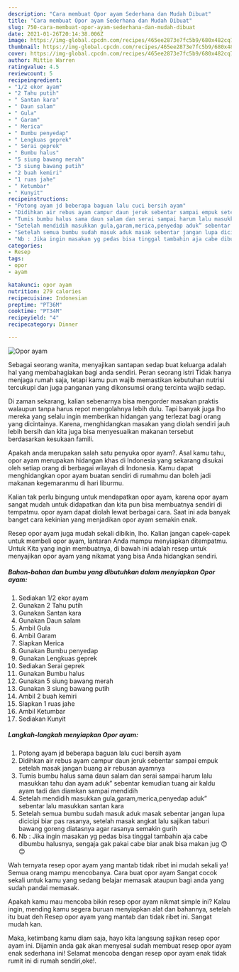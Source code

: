 ```yaml
---
description: "Cara membuat Opor ayam Sederhana dan Mudah Dibuat"
title: "Cara membuat Opor ayam Sederhana dan Mudah Dibuat"
slug: 750-cara-membuat-opor-ayam-sederhana-dan-mudah-dibuat
date: 2021-01-26T20:14:38.006Z
image: https://img-global.cpcdn.com/recipes/465ee2873e7fc5b9/680x482cq70/opor-ayam-foto-resep-utama.jpg
thumbnail: https://img-global.cpcdn.com/recipes/465ee2873e7fc5b9/680x482cq70/opor-ayam-foto-resep-utama.jpg
cover: https://img-global.cpcdn.com/recipes/465ee2873e7fc5b9/680x482cq70/opor-ayam-foto-resep-utama.jpg
author: Mittie Warren
ratingvalue: 4.5
reviewcount: 5
recipeingredient:
- "1/2 ekor ayam"
- "2 Tahu putih"
- " Santan kara"
- " Daun salam"
- " Gula"
- " Garam"
- " Merica"
- " Bumbu penyedap"
- " Lengkuas geprek"
- " Serai geprek"
- " Bumbu halus"
- "5 siung bawang merah"
- "3 siung bawang putih"
- "2 buah kemiri"
- "1 ruas jahe"
- " Ketumbar"
- " Kunyit"
recipeinstructions:
- "Potong ayam jd beberapa baguan lalu cuci bersih ayam"
- "Didihkan air rebus ayam campur daun jeruk sebentar sampai empuk setelah masak jangan buang air rebusan ayamnya"
- "Tumis bumbu halus sama daun salam dan serai sampai harum lalu masukkan tahu dan ayam aduk” sebentar kemudian tuang air kaldu ayam tadi dan diamkan sampai mendidih"
- "Setelah mendidih masukkan gula,garam,merica,penyedap aduk” sebentar lalu masukkan santan kara"
- "Setelah semua bumbu sudah masuk aduk masak sebentar jangan lupa dicicipi biar pas rasanya, setelah masak angkat lalu sajikan taburi bawang goreng diatasnya agar rasanya semakin gurih"
- "Nb : Jika ingin masakan yg pedas bisa tinggal tambahin aja cabe dibumbu halusnya, sengaja gak pakai cabe biar anak bisa makan jug 😊😊"
categories:
- Resep
tags:
- opor
- ayam

katakunci: opor ayam 
nutrition: 279 calories
recipecuisine: Indonesian
preptime: "PT36M"
cooktime: "PT34M"
recipeyield: "4"
recipecategory: Dinner

---
```



![Opor ayam](https://img-global.cpcdn.com/recipes/465ee2873e7fc5b9/680x482cq70/opor-ayam-foto-resep-utama.jpg)

Sebagai seorang wanita, menyajikan santapan sedap buat keluarga adalah hal yang membahagiakan bagi anda sendiri. Peran seorang istri Tidak hanya menjaga rumah saja, tetapi kamu pun wajib memastikan kebutuhan nutrisi tercukupi dan juga panganan yang dikonsumsi orang tercinta wajib sedap.

Di zaman  sekarang, kalian sebenarnya bisa mengorder masakan praktis walaupun tanpa harus repot mengolahnya lebih dulu. Tapi banyak juga lho mereka yang selalu ingin memberikan hidangan yang terlezat bagi orang yang dicintainya. Karena, menghidangkan masakan yang diolah sendiri jauh lebih bersih dan kita juga bisa menyesuaikan makanan tersebut berdasarkan kesukaan famili. 



Apakah anda merupakan salah satu penyuka opor ayam?. Asal kamu tahu, opor ayam merupakan hidangan khas di Indonesia yang sekarang disukai oleh setiap orang di berbagai wilayah di Indonesia. Kamu dapat menghidangkan opor ayam buatan sendiri di rumahmu dan boleh jadi makanan kegemaranmu di hari liburmu.

Kalian tak perlu bingung untuk mendapatkan opor ayam, karena opor ayam sangat mudah untuk didapatkan dan kita pun bisa membuatnya sendiri di tempatmu. opor ayam dapat diolah lewat berbagai cara. Saat ini ada banyak banget cara kekinian yang menjadikan opor ayam semakin enak.

Resep opor ayam juga mudah sekali dibikin, lho. Kalian jangan capek-capek untuk membeli opor ayam, lantaran Anda mampu menyiapkan ditempatmu. Untuk Kita yang ingin membuatnya, di bawah ini adalah resep untuk menyajikan opor ayam yang nikamat yang bisa Anda hidangkan sendiri.

<!--inarticleads1-->

##### Bahan-bahan dan bumbu yang dibutuhkan dalam menyiapkan Opor ayam:

1. Sediakan 1/2 ekor ayam
1. Gunakan 2 Tahu putih
1. Gunakan  Santan kara
1. Gunakan  Daun salam
1. Ambil  Gula
1. Ambil  Garam
1. Siapkan  Merica
1. Gunakan  Bumbu penyedap
1. Gunakan  Lengkuas geprek
1. Sediakan  Serai geprek
1. Gunakan  Bumbu halus
1. Gunakan 5 siung bawang merah
1. Gunakan 3 siung bawang putih
1. Ambil 2 buah kemiri
1. Siapkan 1 ruas jahe
1. Ambil  Ketumbar
1. Sediakan  Kunyit




<!--inarticleads2-->

##### Langkah-langkah menyiapkan Opor ayam:

1. Potong ayam jd beberapa baguan lalu cuci bersih ayam
1. Didihkan air rebus ayam campur daun jeruk sebentar sampai empuk setelah masak jangan buang air rebusan ayamnya
1. Tumis bumbu halus sama daun salam dan serai sampai harum lalu masukkan tahu dan ayam aduk” sebentar kemudian tuang air kaldu ayam tadi dan diamkan sampai mendidih
1. Setelah mendidih masukkan gula,garam,merica,penyedap aduk” sebentar lalu masukkan santan kara
1. Setelah semua bumbu sudah masuk aduk masak sebentar jangan lupa dicicipi biar pas rasanya, setelah masak angkat lalu sajikan taburi bawang goreng diatasnya agar rasanya semakin gurih
1. Nb : Jika ingin masakan yg pedas bisa tinggal tambahin aja cabe dibumbu halusnya, sengaja gak pakai cabe biar anak bisa makan jug 😊😊




Wah ternyata resep opor ayam yang mantab tidak ribet ini mudah sekali ya! Semua orang mampu mencobanya. Cara buat opor ayam Sangat cocok sekali untuk kamu yang sedang belajar memasak ataupun bagi anda yang sudah pandai memasak.

Apakah kamu mau mencoba bikin resep opor ayam nikmat simple ini? Kalau ingin, mending kamu segera buruan menyiapkan alat dan bahannya, setelah itu buat deh Resep opor ayam yang mantab dan tidak ribet ini. Sangat mudah kan. 

Maka, ketimbang kamu diam saja, hayo kita langsung sajikan resep opor ayam ini. Dijamin anda gak akan menyesal sudah membuat resep opor ayam enak sederhana ini! Selamat mencoba dengan resep opor ayam enak tidak rumit ini di rumah sendiri,oke!.

